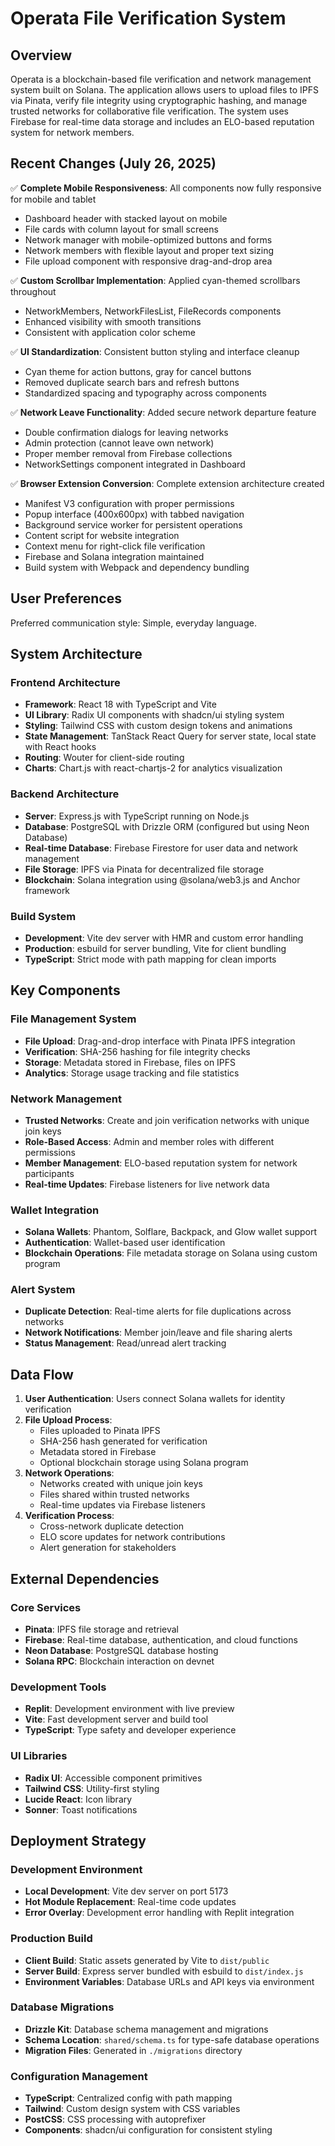 # Operata File Verification System

## Overview

Operata is a blockchain-based file verification and network management system built on Solana. The application allows users to upload files to IPFS via Pinata, verify file integrity using cryptographic hashing, and manage trusted networks for collaborative file verification. The system uses Firebase for real-time data storage and includes an ELO-based reputation system for network members.

## Recent Changes (July 26, 2025)

✅ **Complete Mobile Responsiveness**: All components now fully responsive for mobile and tablet
- Dashboard header with stacked layout on mobile
- File cards with column layout for small screens
- Network manager with mobile-optimized buttons and forms
- Network members with flexible layout and proper text sizing
- File upload component with responsive drag-and-drop area

✅ **Custom Scrollbar Implementation**: Applied cyan-themed scrollbars throughout
- NetworkMembers, NetworkFilesList, FileRecords components
- Enhanced visibility with smooth transitions
- Consistent with application color scheme

✅ **UI Standardization**: Consistent button styling and interface cleanup
- Cyan theme for action buttons, gray for cancel buttons
- Removed duplicate search bars and refresh buttons
- Standardized spacing and typography across components

✅ **Network Leave Functionality**: Added secure network departure feature
- Double confirmation dialogs for leaving networks
- Admin protection (cannot leave own network)
- Proper member removal from Firebase collections
- NetworkSettings component integrated in Dashboard

✅ **Browser Extension Conversion**: Complete extension architecture created
- Manifest V3 configuration with proper permissions
- Popup interface (400x600px) with tabbed navigation
- Background service worker for persistent operations
- Content script for website integration
- Context menu for right-click file verification
- Firebase and Solana integration maintained
- Build system with Webpack and dependency bundling

## User Preferences

Preferred communication style: Simple, everyday language.

## System Architecture

### Frontend Architecture
- **Framework**: React 18 with TypeScript and Vite
- **UI Library**: Radix UI components with shadcn/ui styling system
- **Styling**: Tailwind CSS with custom design tokens and animations
- **State Management**: TanStack React Query for server state, local state with React hooks
- **Routing**: Wouter for client-side routing
- **Charts**: Chart.js with react-chartjs-2 for analytics visualization

### Backend Architecture
- **Server**: Express.js with TypeScript running on Node.js
- **Database**: PostgreSQL with Drizzle ORM (configured but using Neon Database)
- **Real-time Database**: Firebase Firestore for user data and network management
- **File Storage**: IPFS via Pinata for decentralized file storage
- **Blockchain**: Solana integration using @solana/web3.js and Anchor framework

### Build System
- **Development**: Vite dev server with HMR and custom error handling
- **Production**: esbuild for server bundling, Vite for client bundling
- **TypeScript**: Strict mode with path mapping for clean imports

## Key Components

### File Management System
- **File Upload**: Drag-and-drop interface with Pinata IPFS integration
- **Verification**: SHA-256 hashing for file integrity checks
- **Storage**: Metadata stored in Firebase, files on IPFS
- **Analytics**: Storage usage tracking and file statistics

### Network Management
- **Trusted Networks**: Create and join verification networks with unique join keys
- **Role-Based Access**: Admin and member roles with different permissions
- **Member Management**: ELO-based reputation system for network participants
- **Real-time Updates**: Firebase listeners for live network data

### Wallet Integration
- **Solana Wallets**: Phantom, Solflare, Backpack, and Glow wallet support
- **Authentication**: Wallet-based user identification
- **Blockchain Operations**: File metadata storage on Solana using custom program

### Alert System
- **Duplicate Detection**: Real-time alerts for file duplications across networks
- **Network Notifications**: Member join/leave and file sharing alerts
- **Status Management**: Read/unread alert tracking

## Data Flow

1. **User Authentication**: Users connect Solana wallets for identity verification
2. **File Upload Process**:
   - Files uploaded to Pinata IPFS
   - SHA-256 hash generated for verification
   - Metadata stored in Firebase
   - Optional blockchain storage using Solana program
3. **Network Operations**:
   - Networks created with unique join keys
   - Files shared within trusted networks
   - Real-time updates via Firebase listeners
4. **Verification Process**:
   - Cross-network duplicate detection
   - ELO score updates for network contributions
   - Alert generation for stakeholders

## External Dependencies

### Core Services
- **Pinata**: IPFS file storage and retrieval
- **Firebase**: Real-time database, authentication, and cloud functions
- **Neon Database**: PostgreSQL database hosting
- **Solana RPC**: Blockchain interaction on devnet

### Development Tools
- **Replit**: Development environment with live preview
- **Vite**: Fast development server and build tool
- **TypeScript**: Type safety and developer experience

### UI Libraries
- **Radix UI**: Accessible component primitives
- **Tailwind CSS**: Utility-first styling
- **Lucide React**: Icon library
- **Sonner**: Toast notifications

## Deployment Strategy

### Development Environment
- **Local Development**: Vite dev server on port 5173
- **Hot Module Replacement**: Real-time code updates
- **Error Overlay**: Development error handling with Replit integration

### Production Build
- **Client Build**: Static assets generated by Vite to `dist/public`
- **Server Build**: Express server bundled with esbuild to `dist/index.js`
- **Environment Variables**: Database URLs and API keys via environment

### Database Migrations
- **Drizzle Kit**: Database schema management and migrations
- **Schema Location**: `shared/schema.ts` for type-safe database operations
- **Migration Files**: Generated in `./migrations` directory

### Configuration Management
- **TypeScript**: Centralized config with path mapping
- **Tailwind**: Custom design system with CSS variables
- **PostCSS**: CSS processing with autoprefixer
- **Components**: shadcn/ui configuration for consistent styling